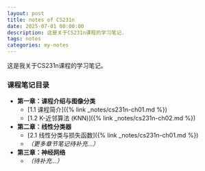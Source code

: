 ```yaml
---
layout: post
title: notes of CS231n
date: 2025-07-01 00:00:00
description: 这是关于CS231n课程的学习笔记.
tags: notes
categories: my-notes
---
```


这是我关于CS231n课程的学习笔记。

### 课程笔记目录

- **第一章：课程介绍与图像分类**
  - [1.1 课程简介]({% link _notes/cs231n-ch01.md %})
  - [1.2 K-近邻算法 (KNN)]({% link _notes/cs231n-ch02.md %})
- **第二章：线性分类器**
  - [2.1 线性分类与损失函数]({% link _notes/cs231n-ch01.md %})
  - _（更多章节笔记待补充...）_
- **第三章：神经网络**
  - _（待补充...）_
